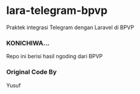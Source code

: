 # lara-telegram-bpvp
Praktek integrasi Telegram dengan Laravel di BPVP

### KONICHIWA...

Repo ini berisi hasil ngoding dari BPVP

### Original Code By
Yusuf
